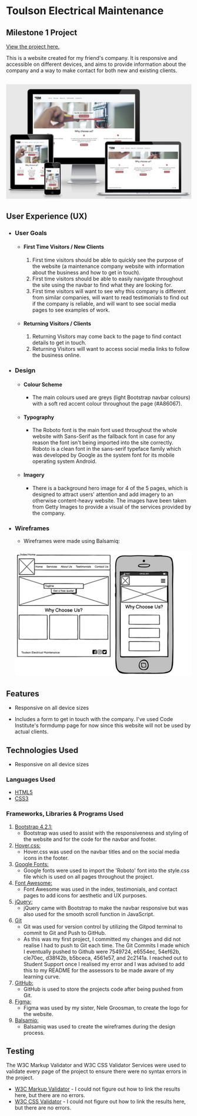 # Toulson Electrical Maintenance
## Milestone 1 Project

[View the project here.](https://8000-d4a8b9e2-c1fb-4bf4-9065-f96fc41b277a.ws-eu01.gitpod.io/)

This is a website created for my friend's company. It is responsive and accessible on different devices, and aims to provide information about the company and a way to make contact for both new and existing clients.
<h2 align="center"><img src="assets/images/Responsive_website.png"></h2>

## User Experience (UX)

-   ### User Goals

    -   #### First Time Visitors / New Clients

        1. First time visitors should be able to quickly see the purpose of the website (a maintenance company website with information about the business and how to get in touch).
        2. First time visitors should be able to easily navigate throughout the site using the navbar to find what they are looking for.
        3. First time visitors will want to see why this company is different from similar companies, will want to read testimonials to find out if the company is reliable, and will want to see social media pages to see examples of work.

    -   #### Returning Visitors / Clients

        1. Returning Visitors may come back to the page to find contact details to get in touch.
        2. Returning Visitors will want to access social media links to follow the business online.

-   ### Design
    -   #### Colour Scheme
        -   The main colours used are greys (light Bootstrap navbar colours) with a soft red accent colour throughout the page (#A86067).
    -   #### Typography
        -   The Roboto font is the main font used throughout the whole website with Sans-Serif as the fallback font in case for any reason the font isn't being imported into the site correctly. Roboto is a clean font in the sans-serif typeface family which was developed by Google as the system font for its mobile operating system Android.
    -   #### Imagery
        -   There is a background hero image for 4 of the 5 pages, which is designed to attract users' attention and add imagery to an otherwise content-heavy website. The images have been taken from Getty Images to provide a visual of the services provided by the company.

*   ### Wireframes

    -   Wireframes were made using Balsamiq:
    <h6 align="center"><img src="assets/images/TEM_wireframes.pdf"></h6>

## Features

-   Responsive on all device sizes

-   Includes a form to get in touch with the company. I've used Code Institute's formdump page for now since this website will not be used by actual clients.

## Technologies Used

-   Responsive on all device sizes

### Languages Used

-   [HTML5](https://en.wikipedia.org/wiki/HTML5)
-   [CSS3](https://en.wikipedia.org/wiki/Cascading_Style_Sheets)

### Frameworks, Libraries & Programs Used

1. [Bootstrap 4.2.1:](https://getbootstrap.com/docs/4.2/getting-started/introduction/)
    - Bootstrap was used to assist with the responsiveness and styling of the website and for the code for the navbar and footer.
1. [Hover.css:](https://ianlunn.github.io/Hover/)
    - Hover.css was used on the navbar titles and on the social media icons in the footer. 
1. [Google Fonts:](https://fonts.google.com/)
    - Google fonts were used to import the 'Roboto' font into the style.css file which is used on all pages throughout the project.
1. [Font Awesome:](https://fontawesome.com/)
    - Font Awesome was used in the index, testimonials, and contact pages to add icons for aesthetic and UX purposes.
1. [jQuery:](https://jquery.com/)
    - jQuery came with Bootstrap to make the navbar responsive but was also used for the smooth scroll function in JavaScript.
1. [Git](https://git-scm.com/)
    - Git was used for version control by utilizing the Gitpod terminal to commit to Git and Push to GitHub.
    - As this was my first project, I committed my changes and did not realise I had to push to Git each time. The Git Commits I made which I eventually pushed to Github were 7549724, e6554ec, 54ef62b, cle70ec, d38f42b, b5bceca, 4561e57, and 2c2141a. I reached out to Student Support once I realised my error and I was advised to add this to my README for the assessors to be made aware of my learning curve.
1. [GitHub:](https://github.com/)
    - GitHub is used to store the projects code after being pushed from Git.
1. [Figma:](https://www.figma.com/)
    - Figma was used by my sister, Nele Groosman, to create the logo for the website.
1. [Balsamiq:](https://balsamiq.com/)
    - Balsamiq was used to create the wireframes during the design process.

## Testing

The W3C Markup Validator and W3C CSS Validator Services were used to validate every page of the project to ensure there were no syntax errors in the project.

-   [W3C Markup Validator](https://validator.w3.org/#validate_by_input) - I could not figure out how to link the results here, but there are no errors.
-   [W3C CSS Validator](https://jigsaw.w3.org/css-validator/#validate_by_input) - I could not figure out how to link the results here, but there are no errors.

